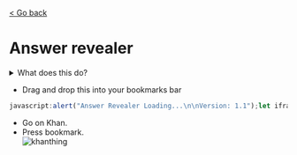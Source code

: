 [< Go back](https://github.com/ilytobias/Khan-Destroyer)
# Answer revealer
  
  <details>
    <summary>What does this do?</summary>
    
  *It shows the answer to questions. Without the weird format like the other hacks.*
  
 ![image](https://github.com/ilytobias/Khan-Destroyer/assets/165577429/0a03776e-bb84-44c3-bc53-410564e0995b)

  </details>

* Drag and drop this into your bookmarks bar
  
```js
javascript:alert("Answer Revealer Loading...\n\nVersion: 1.1");let iframe=document.createElement("iframe");iframe.id="newPage";iframe.src=location.href;iframe.style="position:fixed; top:0; left:0; bottom:0; right:0; width:100%; height:100%; border:none; margin:0; padding:0; overflow:hidden; z-index:999999;";document.body.appendChild(iframe);let contentWindow=iframe.contentWindow;contentWindow.hook={};contentWindow.hooker=function(key,data){contentWindow.hook[key]=data};contentWindow.JSON.parse=function(a,t){let n=JSON.parse(a,t);try{if(n.data&&typeof n.data==="object"){for(let i=0;i<Object.keys(n.data).length;i++){let key=Object.keys(n.data)[i];let data=n.data[key];if(key==="assessmentItem"&&data&&typeof data.item==="object"){let itemData=JSON.parse(data.item.itemData);window.hook=itemData;itemData.question.content=itemData.question.content+"[[☃ explanation 2]]";itemData.question.widgets["explanation 2"]={alignment:"default",graded:true,options:{explanation:itemData.hints[itemData.hints.length-1].content,hidePrompt:"Hide",showPrompt:"Answer",static:false,widgets:itemData.hints[itemData.hints.length-1].widgets},static:false,type:"explanation",version:{major:0,minor:0}};n.data[key].item.itemData=JSON.stringify(itemData)}}}}catch(r){}return n};
```  
* Go on Khan.
* Press bookmark.
  <br>
![khanthing](https://github.com/ilytobias/Khan-Destroyer/assets/165577429/7a77ee4e-8d84-4135-b97c-5408b16f780b)
